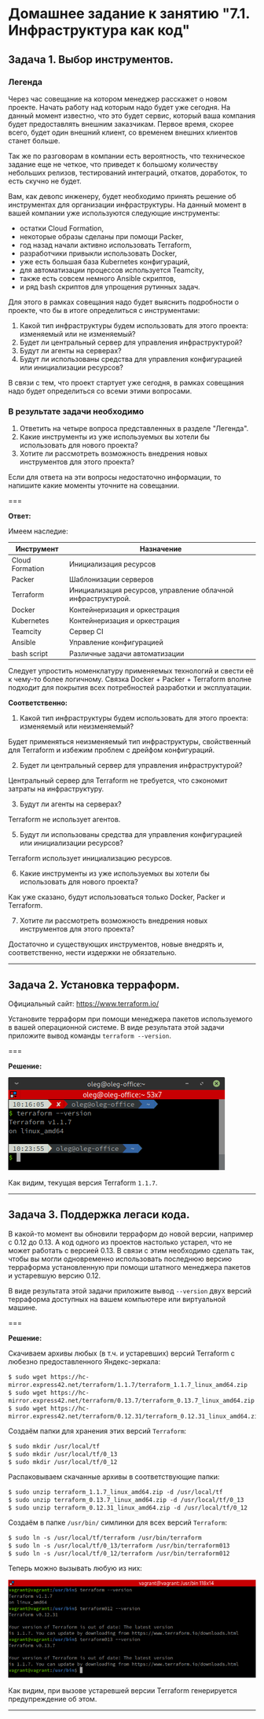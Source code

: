 # Домашнее задание к занятию "7.1. Инфраструктура как код"

## Задача 1. Выбор инструментов. 
 
### Легенда
 
Через час совещание на котором менеджер расскажет о новом проекте. Начать работу над которым надо 
будет уже сегодня. 
На данный момент известно, что это будет сервис, который ваша компания будет предоставлять внешним заказчикам.
Первое время, скорее всего, будет один внешний клиент, со временем внешних клиентов станет больше.

Так же по разговорам в компании есть вероятность, что техническое задание еще не четкое, что приведет к большому
количеству небольших релизов, тестирований интеграций, откатов, доработок, то есть скучно не будет.  
   
Вам, как девопс инженеру, будет необходимо принять решение об инструментах для организации инфраструктуры.
На данный момент в вашей компании уже используются следующие инструменты: 
- остатки Сloud Formation, 
- некоторые образы сделаны при помощи Packer,
- год назад начали активно использовать Terraform, 
- разработчики привыкли использовать Docker, 
- уже есть большая база Kubernetes конфигураций, 
- для автоматизации процессов используется Teamcity, 
- также есть совсем немного Ansible скриптов, 
- и ряд bash скриптов для упрощения рутинных задач.  

Для этого в рамках совещания надо будет выяснить подробности о проекте, что бы в итоге определиться с инструментами:

1. Какой тип инфраструктуры будем использовать для этого проекта: изменяемый или не изменяемый?
1. Будет ли центральный сервер для управления инфраструктурой?
1. Будут ли агенты на серверах?
1. Будут ли использованы средства для управления конфигурацией или инициализации ресурсов? 
 
В связи с тем, что проект стартует уже сегодня, в рамках совещания надо будет определиться со всеми этими вопросами.

### В результате задачи необходимо

1. Ответить на четыре вопроса представленных в разделе "Легенда". 
1. Какие инструменты из уже используемых вы хотели бы использовать для нового проекта? 
1. Хотите ли рассмотреть возможность внедрения новых инструментов для этого проекта? 

Если для ответа на эти вопросы недостаточно информации, то напишите какие моменты уточните на совещании.

===

**Ответ:**

Имеем наследие:

| Инструмент      | Назначение                                                   |
|-----------------|--------------------------------------------------------------|
| Cloud Formation | Инициализация ресурсов                                       |
| Packer          | Шаблонизации серверов                                        |
| Terraform       | Инициализация ресурсов, управление облачной инфраструктурой. |
| Docker          | Контейнеризация и оркестрация                                |
| Kubernetes      | Контейнеризация и оркестрация                                |
| Teamcity        | Сервер CI                                                    |
| Ansible         | Управление конфигурацией                                     |
| bash script     | Различные задачи автоматизации                               |

Следует упростить номенклатуру применяемых технологий и свести её к чему-то более логичному.
Связка Docker + Packer + Terraform вполне подходит для покрытия всех потребностей разработки и эксплуатации.

**Соответственно:**

1. Какой тип инфраструктуры будем использовать для этого проекта: изменяемый или неизменяемый?

Будет применяться неизменяемый тип инфраструктуры, свойственный для Terraform и избежим проблем с дрейфом конфигураций.

2. Будет ли центральный сервер для управления инфраструктурой?

Центральный сервер для Terraform не требуется, что сэкономит затраты на инфраструктуру.

3. Будут ли агенты на серверах?

Terraform не использует агентов.

5. Будут ли использованы средства для управления конфигурацией или инициализации ресурсов?

Terraform использует инициализацию ресурсов.

6. Какие инструменты из уже используемых вы хотели бы использовать для нового проекта?

Как уже сказано, будут использоваться только Docker, Packer и Terraform.

7. Хотите ли рассмотреть возможность внедрения новых инструментов для этого проекта?
 
Достаточно и существующих инструментов, новые внедрять и, соответственно, нести издержки не обязательно. 

---

## Задача 2. Установка терраформ. 

Официальный сайт: https://www.terraform.io/

Установите терраформ при помощи менеджера пакетов используемого в вашей операционной системе.
В виде результата этой задачи приложите вывод команды `terraform --version`.

===

**Решение:**

![](terraform_installed_1_1_7.png)

Как видим, текущая версия Terraform `1.1.7`.

---

## Задача 3. Поддержка легаси кода. 

В какой-то момент вы обновили терраформ до новой версии, например с 0.12 до 0.13. 
А код одного из проектов настолько устарел, что не может работать с версией 0.13. 
В связи с этим необходимо сделать так, чтобы вы могли одновременно использовать последнюю версию терраформа установленную при помощи
штатного менеджера пакетов и устаревшую версию 0.12. 

В виде результата этой задачи приложите вывод `--version` двух версий терраформа доступных на вашем компьютере 
или виртуальной машине.

===

**Решение:**

Скачиваем архивы любых (в т.ч. и устаревших) версий Terraform с любезно предоставленного Яндекс-зеркала:

````
$ sudo wget https://hc-mirror.express42.net/terraform/1.1.7/terraform_1.1.7_linux_amd64.zip
$ sudo wget https://hc-mirror.express42.net/terraform/0.13.7/terraform_0.13.7_linux_amd64.zip
$ sudo wget https://hc-mirror.express42.net/terraform/0.12.31/terraform_0.12.31_linux_amd64.zip
````

Создаём папки для хранения этих версий `Terraform`:

````
$ sudo mkdir /usr/local/tf
$ sudo mkdir /usr/local/tf/0_13
$ sudo mkdir /usr/local/tf/0_12
````

Распаковываем скачанные архивы в соответствующие папки:

````
$ sudo unzip terraform_1.1.7_linux_amd64.zip -d /usr/local/tf
$ sudo unzip terraform_0.13.7_linux_amd64.zip -d /usr/local/tf/0_13
$ sudo unzip terraform_0.12.31_linux_amd64.zip -d /usr/local/tf/0_12
````

Создаём в папке `/usr/bin/` симлинки для всех версий `Terraform`:

````
$ sudo ln -s /usr/local/tf/terraform /usr/bin/terraform
$ sudo ln -s /usr/local/tf/0_13/terraform /usr/bin/terraform013
$ sudo ln -s /usr/local/tf/0_12/terraform /usr/bin/terraform012
````

Теперь можно вызывать любую из них:

![](terraform_obsolete_versions.png)

Как видим, при вызове устаревшей версии Terraform генерируется предупреждение об этом.

---
